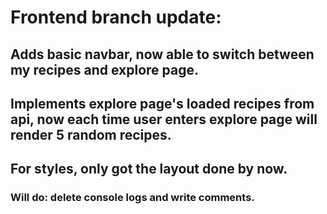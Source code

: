 # Frontend branch update:

## Adds basic navbar, now able to switch between my recipes and explore page.

## Implements explore page's loaded recipes from api, now each time user enters explore page will render 5 random recipes.

## For styles, only got the layout done by now.

### Will do: delete console logs and write comments.



